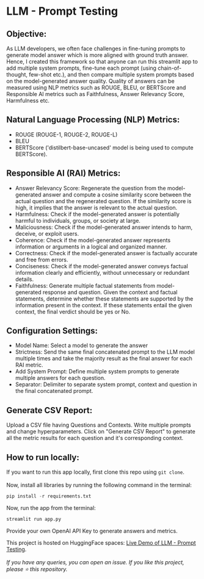 # LLM - Prompt Testing
## Objective:
As LLM developers, we often face challenges in fine-tuning prompts to generate model answer which is more aligned with ground truth answer. Hence, I created this framework so that anyone can run this streamlit app to add multiple system prompts, fine-tune each prompt (using chain-of-thought, few-shot etc.), and then compare multiple system prompts based on the model-generated answer quality. Quality of answers can be measured using NLP metrics such as ROUGE, BLEU, or BERTScore and Responsible AI metrics such as Faithfulness, Answer Relevancy Score, Harmfulness etc.

## Natural Language Processing (NLP) Metrics:
* ROUGE (ROUGE-1, ROUGE-2, ROUGE-L)
* BLEU
* BERTScore ('distilbert-base-uncased' model is being used to compute BERTScore).

## Responsible AI (RAI) Metrics:
* Answer Relevancy Score: Regenerate the question from the model-generated answer and compute a cosine similarity score between the actual question and the regenerated question. If the similarity score is high, it implies that the answer is relevant to the actual question.
* Harmfulness: Check if the model-generated answer is potentially harmful to individuals, groups, or society at large.
* Maliciousness: Check if the model-generated answer intends to harm, deceive, or exploit users.
* Coherence: Check if the model-generated answer represents information or arguments in a logical and organized manner.
* Correctness: Check if the model-generated answer is factually accurate and free from errors.
* Conciseness: Check if the model-generated answer conveys factual information clearly and efficiently, without unnecessary or redundant details.
* Faithfulness: Generate multiple factual statements from model-generated response and question. Given the context and factual statements, determine whether these statements are supported by the information present in the context. If these statements entail the given context, the final verdict should be yes or No.


## Configuration Settings:
* Model Name: Select a model to generate the answer
* Strictness: Send the same final concatenated prompt to the LLM model multiple times and take the majority result as the final answer for each RAI metric.
* Add System Prompt: Define multiple system prompts to generate multiple answers for each question.
* Separator: Delimiter to separate system prompt, context and question in the final concatenated prompt.

## Generate CSV Report:
Upload a CSV file having Questions and Contexts. Write multiple prompts and change hyperparameters. Click on "Generate CSV Report" to generate all the metric results for each question and it's corresponding context.

## How to run locally:
If you want to run this app locally, first clone this repo using `git clone`.<br><br>
Now, install all libraries by running the following command in the terminal:<br>
```python
pip install -r requirements.txt
```
  
Now, run the app from the terminal:  
```python
streamlit run app.py
```

Provide your own OpenAI API Key to generate answers and metrics. 

This project is hosted on HuggingFace spaces: [Live Demo of LLM - Prompt Testing](https://huggingface.co/spaces/heliosbrahma/llm-prompt-testing).<br><br>
_If you have any queries, you can open an issue. If you like this project, please ⭐ this repository._
